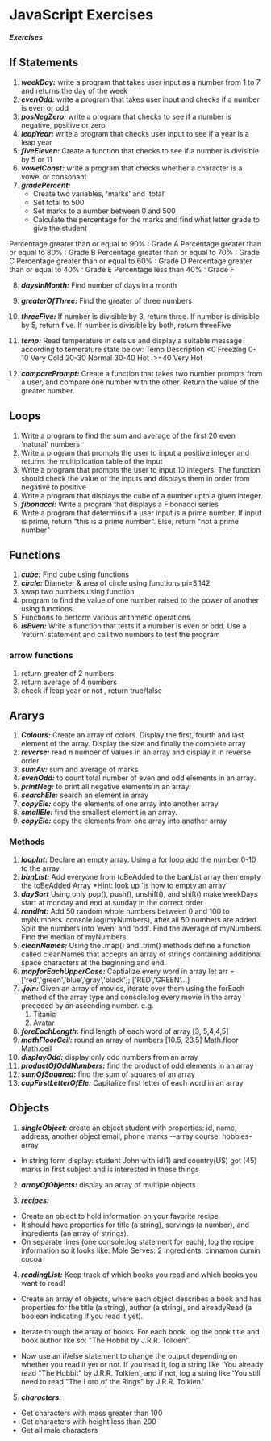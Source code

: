 # JavaScript Exercises
***Exercises***
## If Statements
1. ***weekDay:*** write a program that takes user input as a number from 1 to 7 and returns the day of the week
2. ***evenOdd:*** write a program that takes user input and checks if a number is even or odd
3. ***posNegZero:*** write a program that checks to see if a number is negative, positive or zero
4. ***leapYear:*** write a program that checks user input to see if a year is a leap year
5. ***fiveEleven:*** Create a function that checks to see if a number is divisible by 5 or 11
6. ***vowelConst:*** write a program that checks whether a character is a vowel or consonant
7. ***gradePercent:*** 
    * Create two variables, 'marks' and 'total'
    * Set total to 500
    * Set marks to a number between 0 and 500
    * Calculate the percentage for the marks and find what letter grade to give the student

Percentage greater than or equal to 90% : Grade A
Percentage greater than or equal to 80% : Grade B
Percentage greater than or equal to 70% : Grade C
Percentage greater than or equal to 60% : Grade D
Percentage greater than or equal to 40% : Grade E
Percentage less than 40% : Grade F
    
8. ***daysInMonth:*** Find number of days in a month
9. ***greaterOfThree:*** Find the greater of three numbers
10. ***threeFive:*** If number is divisible by 3, return three. If number is divisible by 5, return five. If number is divisible by both, return threeFive
11. ***temp:*** Read temperature in celsius and display a suitable message according to temerature state below: 
    Temp    Description
    <0      Freezing
    0-10    Very Cold
    20-30   Normal
    30-40   Hot
    .>=40   Very Hot

12. ***comparePrompt:*** Create a function that takes two number prompts from a user, and compare one number with the other. Return the value of the greater number.

## Loops

1. Write a program to find the sum and average of the first 20 even 'natural' numbers
2. Write a program that prompts the user to input a positive integer and returns the multiplication table of the input
3. Write a program that prompts the user to input 10 integers. The function should check the value of the inputs and displays them in order from negative to positive
4. Write a program that displays the cube of a number upto a given integer. 
5. ***fibonacci:*** Write a program that displays a Fibonacci series
6. Write a program that determins if a user input is a prime number. If input is prime, return "this is a prime number". Else, return "not a prime number"

## Functions

1. ***cube:*** Find cube using functions
2. ***circle:*** Diameter & area of circle using functions   pi=3.142
3. swap two numbers using function
4. program to find the value of one number raised to the power of another using functions. 
5. Functions to perform various arithmetic operations.
6. ***isEven:*** Write a function that tests if a number is even or odd. Use a 'return' statement and call two numbers to test the program

### arrow functions
1. return greater of 2 numbers
2. return average of 4 numbers
3. check if leap year or not , return true/false

## Ararys
1. ***Colours:*** Create an array of colors. Display the first, fourth and last element of the array. Display the size and finally the complete array
2. ***reverse:*** read n number of values in an array and display it in reverse order.
3. ***sumAv:*** sum and average of marks
4. ***evenOdd:*** to count total number of even and odd elements in an array.
5. ***printNeg:*** to print all negative elements in an array.
6. ***searchEle:*** search an element in array
7. ***copyEle:*** copy the elements of one array into another array. 
8. ***smallEle:*** find the smallest element in an array.
9. ***copyEle:*** copy the elements from one array into another array

### Methods
1. ***loopInt:*** Declare an empty array. Using a for loop add the number 0-10 to the array
2. ***banList:*** Add everyone from toBeAdded to the banList array then empty the toBeAdded Array *Hint: look up 'js how to empty an array'
3. ***daySort*** Using only pop(), push(), unshift(), and shift() make weekDays start at monday and end at sunday in the correct order
4. ***randInt:*** Add 50 random whole numbers between 0 and 100 to myNumbers. console.log(myNumbers), after all 50 numbers are added. Split the numbers into 'even' and 'odd'. Find the average of myNumbers. Find the median of myNumbers. 
5. ***cleanNames:*** Using the .map() and .trim() methods define a function called cleanNames that accepts an array of strings containing additional space characters at the beginning and end. 
6. ***mapforEachUpperCase:*** Captialize every word in array  let arr = ['red','green','blue','gray','black'];  ['RED','GREEN'...]
7. ***.join:*** Given an array of movies, iterate over them using the forEach method of the array type and console.log every movie in the array preceded by an ascending number. e.g. 
    1. Titanic  
    2. Avatar
8. ***foreEachLength:*** find length of each word of array [3, 5,4,4,5]
9. ***mathFloorCeil:*** round an array of numbers [10.5, 23.5]   Math.floor   Math.ceil
10. ***displayOdd:*** display only odd numbers from an array
11. ***productOfOddNumbers:*** find the product of odd elements in an array
12. ***sumOfSquared:*** find the sum of squares of an array
13. ***capFirstLetterOfEle:*** Capitalize first letter of each word in an array

## Objects
1. ***singleObject:*** create an object student with properties:
id,
name,
address,  another object
email,
phone
marks --array 
course:
hobbies-array

* In string form display:
student John with id(1) and country(US) got (45) marks in first subject and is interested in these things
2. ***arrayOfObjects:*** display an array of multiple objects

3. ***recipes:***
* Create an object to hold information on your favorite recipe. 
* It should have properties for title (a string), servings (a number), and ingredients (an array of strings).
* On separate lines (one console.log statement for each), log the recipe information so it looks like:
Mole
Serves: 2
Ingredients:
cinnamon
cumin
cocoa

4. ***readingList:***
Keep track of which books you read and which books you want to read!

* Create an array of objects, where each object describes a book and has properties for the title (a string), author (a string), and alreadyRead (a boolean indicating if you read it yet).

* Iterate through the array of books. For each book, log the book title and book author like so: "The Hobbit by J.R.R. Tolkien".

* Now use an if/else statement to change the output depending on whether you read it yet or not. If you read it, log a string like 'You already read "The Hobbit" by J.R.R. Tolkien', and if not, log a string like 'You still need to read "The Lord of the Rings" by J.R.R. Tolkien.'


5. ***characters:***
* Get characters with mass greater than 100
* Get characters with height less than 200
* Get all male characters